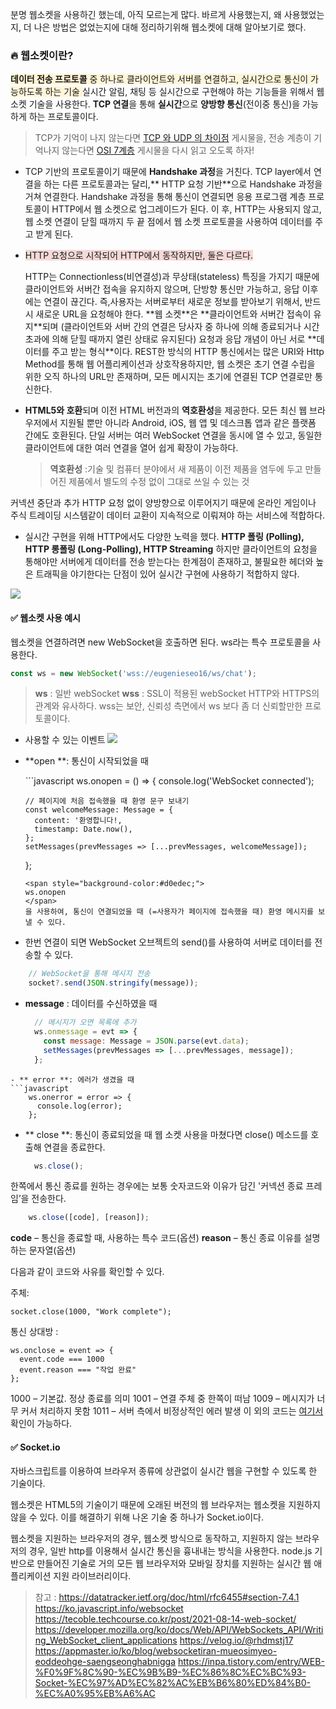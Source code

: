 분명 웹소켓을 사용하긴 했는데, 아직 모르는게 많다. 바르게 사용했는지, 왜 사용했었는지, 더 나은 방법은 없었는지에 대해 정리하기위해 웹소켓에 대해 알아보기로 했다.

### 🔥 웹소켓이란?

 <span style="background-color:#fff5d8;">**데이터 전송 프로토콜** 중 하나로 클라이언트와 서버를 연결하고, 실시간으로 통신이 가능하도록 하는 기술
  </span>
  실시간 알림, 채팅 등 실시간으로 구현해야 하는 기능들을 위해서 웹소켓 기술을 사용한다.
  **TCP 연결**을 통해 **실시간**으로 **양방향 통신**(전이중 통신)을 가능하게 하는 프로토콜이다.

>   TCP가 기억이 나지 않는다면 [TCP 와 UDP 의 차이점](https://velog.io/@eugenieseo16/CS8) 게시물을,
> 전송 계층이 기억나지 않는다면 [OSI 7계층](https://velog.io/@eugenieseo16/CS7) 게시물을
> 다시 읽고 오도록 하자!

- TCP 기반의 프로토콜이기 때문에 **Handshake 과정**을 거친다. 
  TCP layer에서 연결을 하는 다른 프로토콜과는 달리,** HTTP 요청 기반**으로 Handshake 과정을 거쳐 연결한다. Handshake 과정을 통해 통신이 연결되면 응용 프로그램 계층 프로토콜이 HTTP에서 웹 소켓으로 업그레이드가 된다. 이 후, HTTP는 사용되지 않고, 웹 소켓 연결이 닫힐 때까지 두 끝 점에서 웹 소켓 프로토콜을 사용하여 데이터를 주고 받게 된다.

- <span style="background-color:#f4d9d7;"> HTTP 요청으로 시작되어 HTTP에서 동작하지만, 둘은 다르다.
  
  </span>
  HTTP는 Connectionless(비연결성)과 무상태(stateless) 특징을 가지기 때문에 클라이언트와 서버간 접속을 유지하지 않으며, 단방향 통신만 가능하고, 응답 이후에는 연결이 끊긴다. 즉,사용자는 서버로부터 새로운 정보를 받아보기 위해서, 반드시 새로운 URL을 요청해야 한다. 
  **웹 소켓**은 **클라이언트와 서버간 접속이 유지**되며 (클라이언트와 서버 간의 연결은 당사자 중 하나에 의해 종료되거나 시간 초과에 의해 닫힐 때까지 열린 상태로 유지된다) 요청과 응답 개념이 아닌 서로 **데이터를 주고 받는 형식**이다. 
  REST한 방식의 HTTP 통신에서는 많은 URI와 Http Method를 통해 웹 어플리케이션과 상호작용하지만, 웹 소켓은 초기 연결 수립을 위한 오직 하나의 URL만 존재하며, 모든 메시지는 초기에 연결된 TCP 연결로만 통신한다.

- **HTML5와 호환**되며 이전 HTML 버전과의 **역호환성**을 제공한다.
  모든 최신 웹 브라우저에서 지원될 뿐만 아니라  Android, iOS, 웹 앱 및 데스크톱 앱과 같은 플랫폼 간에도 호환된다. 단일 서버는 여러 WebSocket 연결을 동시에 열 수 있고, 동일한 클라이언트에 대한 여러 연결을 열어 쉽게 확장이 가능하다.
  
  > **역호환성** :기술 및 컴퓨터 분야에서 새 제품이 이전 제품을 염두에 두고 만들어진 제품에서 별도의 수정 없이 그대로 쓰일 수 있는 것

커넥션 중단과 추가 HTTP 요청 없이 양방향으로 이루어지기 때문에 온라인 게임이나 주식 트레이딩 시스템같이 데이터 교환이 지속적으로 이뤄져야 하는 서비스에 적합하다.

- 실시간 구현을 위해 HTTP에서도 다양한 노력을 했다.
  **HTTP 폴링 (Polling), HTTP 롱폴링 (Long-Polling), HTTP Streaming**
  하지만 클라이언트의 요청을 통해야만 서버에게 데이터를 전송 받는다는 한계점이 존재하고, 불필요한 헤더와 높은 트래픽을 야기한다는 단점이 있어 실시간 구현에 사용하기 적합하지 않다.

![](https://velog.velcdn.com/images/eugenieseo16/post/0a0626da-609b-46db-a157-7686c636388c/image.png)

#### ✅ 웹소켓 사용 예시

웹소켓을 연결하려면 new WebSocket을 호출하면 된다. ws라는 특수 프로토콜을 사용한다.

```javascript
const ws = new WebSocket('wss://eugenieseo16/ws/chat');
```

> **ws** : 일반 webSocket
> **wss** : SSL이 적용된 webSocket
> HTTP와 HTTPS의 관계와 유사하다. wss는 보안, 신뢰성 측면에서 ws 보다 좀 더 신뢰할만한 프로토콜이다.

- 사용할 수 있는 이벤트
  ![](https://velog.velcdn.com/images/eugenieseo16/post/6d1cd0af-268e-4bef-ab3d-39c98df183bf/image.png)
  <span style="background-color:#d0edec;">

- **open **: 통신이 시작되었을 때
  
  </span>
  ```javascript
    ws.onopen = () => {
      console.log('WebSocket connected');
  
      // 페이지에 처음 접속했을 때 환영 문구 보내기
      const welcomeMessage: Message = {
        content: '환영합니다!,
        timestamp: Date.now(),
      };
      setMessages(prevMessages => [...prevMessages, welcomeMessage]);
  
    };
  
  ```
  <span style="background-color:#d0edec;">
  ws.onopen
  </span>
  을 사용하여, 통신이 연결되었을 때 (=사용자가 페이지에 접속했을 때) 환영 메시지를 보낼 수 있다.
  ```

- 한번 연결이 되면 WebSocket 오브젝트의 send()를 사용하여 서버로 데이터를 전송할 수 있다. 

```javascript
    // WebSocket을 통해 메시지 전송
    socket?.send(JSON.stringify(message));
```

- **message**  :  데이터를 수신하였을 때
  
  ```javascript
    // 메시지가 오면 목록에 추가
    ws.onmessage = evt => {
      const message: Message = JSON.parse(evt.data);
      setMessages(prevMessages => [...prevMessages, message]);
    };
  ```

```
- ** error **: 에러가 생겼을 때
```javascript
    ws.onerror = error => {
      console.log(error);
    };
```

- ** close **: 통신이 종료되었을 때
  웹 소켓 사용을 마쳤다면 close() 메소드를 호출해 연결을 종료한다.
  
  ```javascript
    ws.close();
  ```

한쪽에서 통신 종료를 원하는 경우에는 보통 숫자코드와 이유가 담긴 '커넥션 종료 프레임’을 전송한다.

```javascript
    ws.close([code], [reason]);
```

**code** – 통신을 종료할 때, 사용하는 특수 코드(옵션)
**reason** – 통신 종료 이유를 설명하는 문자열(옵션)

다음과 같이 코드와 사유를 확인할 수 있다.

주체:

```
socket.close(1000, "Work complete");
```

통신 상대방 :

```
ws.onclose = event => {
  event.code === 1000
  event.reason === "작업 완료"
};
```

1000 – 기본값. 정상 종료를 의미
1001 – 연결 주체 중 한쪽이 떠남
1009 – 메시지가 너무 커서 처리하지 못함
1011 – 서버 측에서 비정상적인 에러 발생
이 외의 코드는 [여기서](https://datatracker.ietf.org/doc/html/rfc6455#section-7.4.1) 확인이 가능하다. 

#### ✅ Socket.io

자바스크립트를 이용하여 브라우저 종류에 상관없이 실시간 웹을 구현할 수 있도록 한 기술이다.

웹소켓은 HTML5의 기술이기 때문에 오래된 버전의 웹 브라우저는 웹소켓을 지원하지 않을 수 있다. 이를 해결하기 위해 나온 기술 중 하나가 Socket.io이다. 

웹소켓을 지원하는 브라우저의 경우, 웹소켓 방식으로 동작하고, 지원하지 않는 브라우저의 경우, 일반 http를 이용해서 실시간 통신을 흉내내는 방식을 사용한다.
node.js 기반으로 만들어진 기술로 거의 모든 웹 브라우저와 모바일 장치를 지원하는 실시간 웹 애플리케이션 지원 라이브러리이다.

> 참고 : 
> https://datatracker.ietf.org/doc/html/rfc6455#section-7.4.1
> https://ko.javascript.info/websocket
> https://tecoble.techcourse.co.kr/post/2021-08-14-web-socket/
> https://developer.mozilla.org/ko/docs/Web/API/WebSockets_API/Writing_WebSocket_client_applications
> https://velog.io/@rhdmstj17
> https://appmaster.io/ko/blog/websocketiran-mueosimyeo-eoddeohge-saengseonghabnigga
> https://inpa.tistory.com/entry/WEB-%F0%9F%8C%90-%EC%9B%B9-%EC%86%8C%EC%BC%93-Socket-%EC%97%AD%EC%82%AC%EB%B6%80%ED%84%B0-%EC%A0%95%EB%A6%AC
